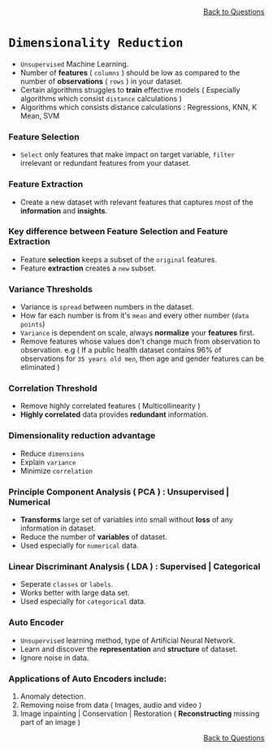 <p align='right'><a align="right" href="https://github.com/KIRANKUMAR7296/Library/blob/main/Interview.md">Back to Questions</a></p>

# `Dimensionality Reduction`

- `Unsupervised` Machine Learning. 
- Number of **features** ( `columns` ) should be low as compared to the number of **observations** ( `rows` ) in your dataset. 
- Certain algorithms struggles to **train** effective models ( Especially algorithms which consist `distance` calculations )
- Algorithms which consists distance calculations : Regressions, KNN, K Mean, SVM

### Feature Selection

- `Select` only features that make impact on target variable, `filter` irrelevant or redundant features from your dataset.

### Feature Extraction
- Create a new dataset with relevant features that captures most of the **information** and **insights**. 

### Key difference between Feature Selection and Feature Extraction
- Feature **selection** keeps a subset of the `original` features. 
- Feature **extraction** creates a `new` subset.

### Variance Thresholds
- Variance is `spread` between numbers in the dataset.
- How far each number is from it's `mean` and every other number (`data points`)
- `Variance` is dependent on scale, always **normalize** your **features** first.
- Remove features whose values don't change much from observation to observation. 
e.g ( If a public health dataset contains 96% of observations for `35 years old men`, then age and gender features can be eliminated )

### Correlation Threshold
- Remove highly correlated features ( Multicollinearity )
- **Highly correlated** data provides **redundant** information.

### Dimensionality reduction advantage
- Reduce `dimensions` 
- Explain `variance`
- Minimize `correlation`

### Principle Component Analysis ( PCA ) : Unsupervised | Numerical
- **Transforms** large set of variables into small without **loss** of any information in dataset.
- Reduce the number of **variables** of dataset.
- Used especially for `numerical` data.

### Linear Discriminant Analysis ( LDA ) : Supervised | Categorical
- Seperate `classes` or `labels`.
- Works better with large data set.
- Used especially for `categorical` data.
 
### Auto Encoder
- `Unsupervised` learning method, type of Artificial Neural Network.
- Learn and discover the **representation** and **structure** of dataset.
- Ignore noise in data. 

### Applications of Auto Encoders include:

1. Anomaly detection.
2. Removing noise from data ( Images, audio and video )
3. Image inpainting | Conservation | Restoration ( **Reconstructing** missing part of an image )

<p align='right'><a align="right" href="https://github.com/KIRANKUMAR7296/Library/blob/main/Interview.md">Back to Questions</a></p>
